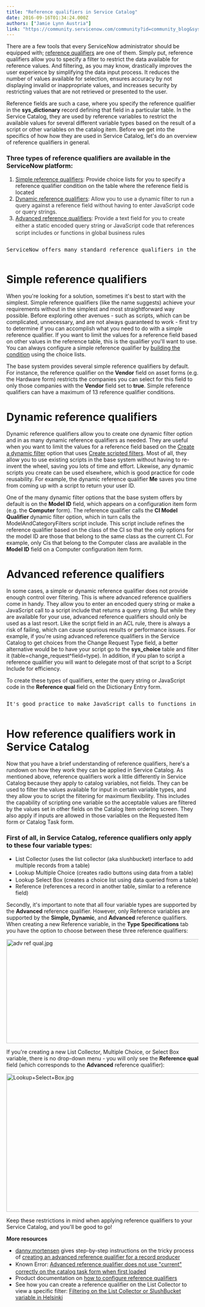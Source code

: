 ```yaml
---
title: "Reference qualifiers in Service Catalog"
date: 2016-09-16T01:34:24.000Z
authors: ["Jamie Lynn Austria"]
link: "https://community.servicenow.com/community?id=community_blog&sys_id=e31ea26ddbd0dbc01dcaf3231f961911"
---
```

<p>There are a few tools that every ServiceNow administrator should be equipped with; <a title="ocs.servicenow.com/bundle/geneva-servicenow-platform/page/script/server_scripting/concept/c_ReferenceQualifiers.html" href="https://docs.servicenow.com/bundle/geneva-servicenow-platform/page/script/server_scripting/concept/c_ReferenceQualifiers.html">reference qualifiers</a> are one of them. Simply put, reference qualifiers allow you to specify a filter to restrict the data available for reference values. And filtering, as you may know, drastically improves the user experience by simplifying the data input process. It reduces the number of values available for selection, ensures accuracy by not displaying invalid or inappropriate values, and increases security by restricting values that are not retrieved or presented to the user.</p><p></p><p>Reference fields are such a case, where you specify the reference qualifier in the <strong>sys_dictionary</strong> record defining that field in a particular table. In the Service Catalog, they are used by reference variables to restrict the available values for several different variable types based on the result of a script or other variables on the catalog item. Before we get into the specifics of how how they are used in Service Catalog, let's do an overview of reference qualifiers in general.</p><p></p><h3>Three types of reference qualifiers are available in the ServiceNow platform:</h3><ol><li><a title="ocs.servicenow.com/bundle/geneva-servicenow-platform/page/script/server_scripting/concept/c_SimpleReferenceQualifierExample.html" href="https://docs.servicenow.com/bundle/geneva-servicenow-platform/page/script/server_scripting/concept/c_SimpleReferenceQualifierExample.html">Simple reference qualifiers</a>: Provide choice lists for you to specify a reference qualifier condition on the table where the reference field is located</li><li><a title="ocs.servicenow.com/bundle/geneva-servicenow-platform/page/script/server_scripting/concept/c_DynamicReferenceQualifierExample.html" href="https://docs.servicenow.com/bundle/geneva-servicenow-platform/page/script/server_scripting/concept/c_DynamicReferenceQualifierExample.html">Dynamic reference qualifiers</a>: <span style="color: #303030;">Allow you to use a dynamic filter to run a query against a reference field without having to enter JavaScript code or query strings.</span></li><li><span style="color: #303030;"><a title="ocs.servicenow.com/bundle/geneva-servicenow-platform/page/script/server_scripting/concept/c_AdvancedReferenceQualifierExample.html" href="https://docs.servicenow.com/bundle/geneva-servicenow-platform/page/script/server_scripting/concept/c_AdvancedReferenceQualifierExample.html">Advanced reference qualifiers</a>: Provide a text field for you to create either a<span style="line-height: 1.5;"> static encoded query string or </span>JavaScript code that references script includes or functions in global business rules</span></li></ol><pre __default_attr="info" __jive_macro_name="alert" alert="info" class="jive_text_macro jive_macro_alert" data-renderedposition="307.390625_8_1192_66"><p>ServiceNow offers many standard reference qualifiers in the base system. You can view them by navigating to <strong>System Navigation &gt; Dictionary</strong> and filtering on records where <strong>Reference qual</strong> is not empty.</p></pre><h1>Simple reference qualifiers</h1><p>When you're looking for a solution, sometimes it's best to start with the simplest. Simple reference qualifiers (like the name suggests) achieve your requirements without in the simplest and most straightforward way possible. Before exploring other avenues - such as scripts, which can be complicated, unnecessary, and are not always guaranteed to work - first try to determine if you can accomplish what you need to do with a simple reference qualifier. If you want to limit the values for a reference field based on other values in the reference table, this is the qualifier you'll want to use. You can always configure a simple reference qualifier by <a title="ocs.servicenow.com/bundle/geneva-servicenow-platform/page/administer/users_and_groups/concept/c_SetUpTheReferenceQualifier.html" href="https://docs.servicenow.com/bundle/geneva-servicenow-platform/page/administer/users_and_groups/concept/c_SetUpTheReferenceQualifier.html">building the condition</a> using the choice lists.</p><p></p><p>The base system provides several simple reference qualifiers by default. For instance, the reference qualifier on the <strong>Vendor</strong> field on asset forms (e.g. the Hardware form) restricts the companies you can select for this field to only those companies with the <strong>Vendor</strong> field set to <strong>true</strong>. Simple reference qualifiers can have a maximum of 13 reference qualifier conditions.</p><p></p><h1>Dynamic reference qualifiers</h1><p>Dynamic reference qualifiers allow you to create one dynamic filter option and in as many dynamic reference qualifiers as needed. They are useful when you want to limit the values for a reference field based on the <a title="ocs.servicenow.com/bundle/geneva-servicenow-platform/page/use/using_lists/task/t_DynamicFilterOptions.html" href="https://docs.servicenow.com/bundle/geneva-servicenow-platform/page/use/using_lists/task/t_DynamicFilterOptions.html">Create a dynamic filter</a> option that uses <a title="ocs.servicenow.com/bundle/geneva-servicenow-platform/page/use/using_lists/task/t_ScriptedFilters.html" href="https://docs.servicenow.com/bundle/geneva-servicenow-platform/page/use/using_lists/task/t_ScriptedFilters.html">Create scripted filters</a>. Most of all, they allow you to use existing scripts in the base system without having to re-invent the wheel, saving you lots of time and effort. Likewise, any dynamic scripts you create can be used elsewhere, which is good practice for code reusability. For example, the dynamic reference qualifier <strong>Me</strong> saves you time from coming up with a script to return your user ID.</p><p></p><p>One of the many dynamic filter options that the base system offers by default is on the <strong>Model ID</strong> field, which appears on a configuration item form (e.g. the <strong>Computer</strong> form). The reference qualifier calls the <strong>CI Model Qualifier </strong>dynamic filter option, which in turn calls the ModelAndCategoryFilters script include. This script include refines the reference qualifier based on the class of the CI so that the only options for the model ID are those that belong to the same class as the current CI. For example, only Cis that belong to the Computer class are available in the <strong>Model ID</strong> field on a Computer configuration item form.</p><p></p><h1>Advanced reference qualifiers</h1><p>In some cases, a simple or dynamic reference qualifier does not provide enough control over filtering. This is where advanced reference qualifiers come in handy. They allow you to enter an encoded query string or make a JavaScript call to a script include that returns a query string. But while they are available for your use, advanced reference qualifiers should only be used as a last resort. Like the script field in an ACL rule, there is always a risk of failing, which can cause spurious results or performance issues. For example, if you're using advanced reference qualifiers in the Service Catalog to get choices from the Change Request Type field, a better alternative would be to have your script go to the <strong>sys_choice</strong> table and filter it (<span class="s1">table=change_request^field=type). In addition, if you plan to script a reference qualifier you will want to delegate most of that script to a Script Include for efficiency.</span></p><p></p><p>To create these types of qualifiers, enter the query string or JavaScript code in the <strong>Reference qual</strong> field on the Dictionary Entry form.</p><pre __default_attr="info" __jive_macro_name="alert" alert="info" class="jive_text_macro jive_macro_alert" data-renderedposition="1042.390625_8_1192_43"><p>It's good practice to make JavaScript calls to functions in a script include instead of a global business rule. Here is more information on <a title="ocs.servicenow.com/bundle/geneva-servicenow-platform/page/script/server_scripting/task/t_JavaScriptCalls.html" href="https://docs.servicenow.com/bundle/geneva-servicenow-platform/page/script/server_scripting/task/t_JavaScriptCalls.html">JavaScript calls</a>.</p></pre><h1>How reference qualifiers work in Service Catalog</h1><p>Now that you have a brief understanding of reference qualifiers, here's a rundown on how they work they can be applied in Service Catalog. As mentioned above, reference qualifiers work a little differently in Service Catalog because they apply to catalog variables, not fields. They can be used to filter the values available for input in certain variable types, and they allow you to script the filtering for maximum flexibility. This includes the capability of scripting one variable so the acceptable values are filtered by the values set in other fields on the Catalog Item ordering screen. They also apply if inputs are allowed in those variables on the Requested Item form or Catalog Task form.</p><p></p><h3>First of all, in Service Catalog, reference qualifiers only apply to these four variable types:</h3><ul><li>List Collector (uses the list collector (aka slushbucket) interface to add multiple records from a table)</li><li>Lookup Multiple Choice (<span style="line-height: 1.5;">creates radio buttons using data from a table)</span></li><li>Lookup Select Box (creates a choice list using data queried from a table)</li><li>Reference (references a record in another table, similar to a <span class="s1">reference field</span>)</li></ul><p></p><p>Secondly, it's important to note that all four variable types are supported by the <strong>Advanced</strong> reference qualifier. However, only Reference variables are supported by the <strong>Simple, Dynamic</strong>, and <strong>Advanced</strong> reference qualifiers. When creating a new Reference variable, in the <strong>Type Specifications</strong> tab you have the option to choose between these three reference qualifiers:</p><p><img   alt="adv ref qual.jpg" class="image-8 jive-image" src="7ae4a5cadb101744e9737a9e0f9619d1.iix" style="width: 620px; height: 273px; display: block; margin-left: auto; margin-right: auto;"/></p><p></p><p>If you're creating a new List Collector, Multiple Choice, or Select Box variable, there is no drop-down menu - you will only see the <strong>Reference qual</strong> field (which corresponds to the <strong>Advanced</strong> reference qualifier):</p><p><img   alt="Lookup+Select+Box.jpg" class="image-9 jive-image" src="48d02902db9c13043eb27a9e0f9619a6.iix" style="width: 620px; height: 363px; display: block; margin-left: auto; margin-right: auto;"/></p><p>Keep these restrictions in mind when applying reference qualifiers to your Service Catalog, and you'll be good to go!</p><p></p><p><strong>More resources</strong></p><ul><li><a title="danny.mortensen" __default_attr="27220" __jive_macro_name="user" class="jive_macro jive_macro_user" data-orig-content="danny.mortensen" data-renderedposition="2243.171875_38_127_16" href="/community?id=community_user_profile&user=fb449a61db5c1fc09c9ffb651f96193b">danny.mortensen</a> gives step-by-step instructions on the tricky process of <a title="" _jive_internal="true" href="/community?id=community_question&sys_id=9561d72ddbdcdbc01dcaf3231f961990">creating an advanced reference qualifier for a record producer</a></li><li><span style="line-height: 1.5;">Known Error: </span><span class="s1" style="line-height: 1.5;"><a title="i.service-now.com/kb_view.do?sysparm_article=KB0551977" href="https://hi.service-now.com/kb_view.do?sysparm_article=KB0551977">Advanced reference qualifier does not use "current" correctly on the catalog task form when first loaded</a></span></li><li>Product documentation on <span class="s2"><span class="s1"><a title="ocs.servicenow.com/bundle/helsinki-servicenow-platform/page/script/server-scripting/task/t_ConfigureReferenceQualifiers.html" href="https://docs.servicenow.com/bundle/helsinki-servicenow-platform/page/script/server-scripting/task/t_ConfigureReferenceQualifiers.html">how to configure reference qualifiers</a></span></span></li><li><span class="s2"><span class="s1">See how you can create a reference qualifier on the List Collector to view a specific filter: <a title="Filtering on the List Collector or SlushBucket variable in Helsinki" __default_attr="5755" __jive_macro_name="blogpost" class="jive_macro jive_macro_blogpost" data-orig-content="Filtering on the List Collector or SlushBucket variable in Helsinki" data-renderedposition="2314.5625_595.9375_420_16" href="/community?id=community_blog&sys_id=2c6d6a29dbd0dbc01dcaf3231f96197b">Filtering on the List Collector or SlushBucket variable in Helsinki</a> </span></span></li></ul>